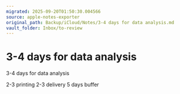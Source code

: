 ```yaml
---
migrated: 2025-09-20T01:50:30.004566
source: apple-notes-exporter
original_path: Backup/iCloud/Notes/3-4 days for data analysis.md
vault_folder: Inbox/to-review
---
```

# 3-4 days for data analysis

3-4 days for data analysis

2-3 printing
2-3 delivery
5 days buffer
